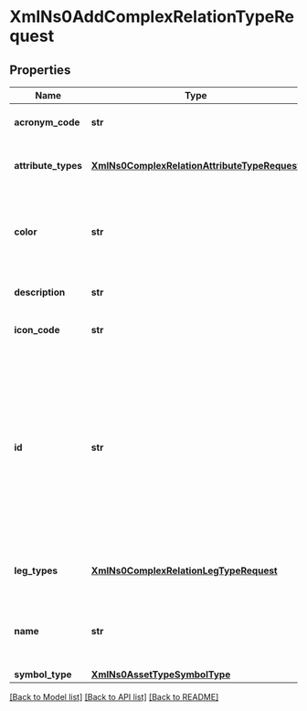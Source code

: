 # XmlNs0AddComplexRelationTypeRequest

## Properties
Name | Type | Description | Notes
------------ | ------------- | ------------- | -------------
**acronym_code** | **str** | The acronym code of the new complex relation type | [optional] 
**attribute_types** | [**XmlNs0ComplexRelationAttributeTypeRequest**](XmlNs0ComplexRelationAttributeTypeRequest.md) | The list of attribute types for the new complex relation type | [optional] 
**color** | **str** | The color of the symbol, in a hex format e.g. &#39;#000000&#39;.  This format always includes the &#39;#&#39; and has a size of 7 | [optional] 
**description** | **str** | The description of the new complex relation type | [optional] 
**icon_code** | **str** | The icon code of the new complex relation type | [optional] 
**id** | **str** | The &lt;code&gt;id&lt;/code&gt; of the new complex relation type. Should be unique within all complex relation types. It should have a format of universally unique identifier (UUID) and should not start with &lt;code&gt;00000000-0000-0000-&lt;/code&gt; which is a reserved prefix | [optional] 
**leg_types** | [**XmlNs0ComplexRelationLegTypeRequest**](XmlNs0ComplexRelationLegTypeRequest.md) | The list of leg types for the new complex relation type | [optional] 
**name** | **str** | The name of the new complex relation type. Should be unique within all complex relation types | [optional] 
**symbol_type** | [**XmlNs0AssetTypeSymbolType**](XmlNs0AssetTypeSymbolType.md) | The symbol type | [optional] 

[[Back to Model list]](../README.md#documentation-for-models) [[Back to API list]](../README.md#documentation-for-api-endpoints) [[Back to README]](../README.md)


